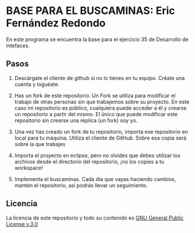 BASE PARA EL BUSCAMINAS: Eric Fernández Redondo 
=========================

En este programa se encuentra la base para el ejercicio 35 de Desarrollo de intefaces.

Pasos
-----

1. Descárgate el cliente de github si no lo tienes en tu equipo. Créate una cuenta y loguéate.

2. Has un fork de este repositorio. Un Fork se utiliza para modificar el trabajo de otras personas sin que trabajemos sobre su proyecto. En este caso mi repositorio es público, cualquiera puede acceder a él y crearse un repositorio a partir del mismo. El único que puede modificar este repositorio sin crearse una réplica (un fork) soy yo.

3. Una vez has creado un fork de tu repositorio, importa ese repositorio en local para tu máquina. Utiliza el cliente de GitHub. Sobre esa copia será sobre la que trabajes

4. Importa el proyecto en eclipse, pero no olvides que debes utilizar los archivos desde el directorio del repositorio, ¡no los copies a tu workspace!

5. Implementa el buscaminas. Cada día que vayas haciendo cambios, mantén el repositorio, así podrás llevar un seguimiento.



Licencia
--------

La licencia de este repositorio y todo su contenido es [GNU General Public License v.3.0](https://es.wikipedia.org/wiki/Licencia_p%C3%BAblica_general_de_GNU) 
